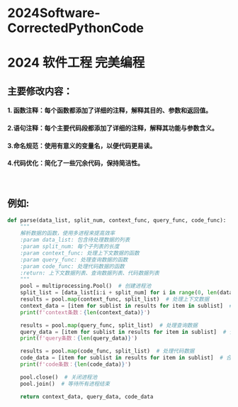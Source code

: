 # 2024Software-CorrectedPythonCode

# 2024 软件工程 完美编程

## 主要修改内容：
#### 1. 函数注释：每个函数都添加了详细的注释，解释其目的、参数和返回值。

#### 2.语句注释：每个主要代码段都添加了详细的注释，解释其功能与参数含义。

#### 3.命名规范：使用有意义的变量名，以便代码更易读。

#### 4.代码优化：简化了一些冗余代码，保持简洁性。

<br>

## 例如:

```python
def parse(data_list, split_num, context_func, query_func, code_func):
    """
    解析数据的函数，使用多进程来提高效率
    :param data_list: 包含待处理数据的列表
    :param split_num: 每个子列表的长度
    :param context_func: 处理上下文数据的函数
    :param query_func: 处理查询数据的函数
    :param code_func: 处理代码数据的函数
    :return: 上下文数据列表、查询数据列表、代码数据列表
    """
    pool = multiprocessing.Pool()  # 创建进程池
    split_list = [data_list[i:i + split_num] for i in range(0, len(data_list), split_num)]  # 将数据按块分割
    results = pool.map(context_func, split_list)  # 处理上下文数据
    context_data = [item for sublist in results for item in sublist]  # 合并结果
    print(f'context条数：{len(context_data)}')

    results = pool.map(query_func, split_list)  # 处理查询数据
    query_data = [item for sublist in results for item in sublist]  # 合并结果
    print(f'query条数：{len(query_data)}')

    results = pool.map(code_func, split_list)  # 处理代码数据
    code_data = [item for sublist in results for item in sublist]  # 合并结果
    print(f'code条数：{len(code_data)}')

    pool.close()  # 关闭进程池
    pool.join()  # 等待所有进程结束

    return context_data, query_data, code_data

```

